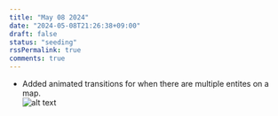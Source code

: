 ```yaml
---
title: "May 08 2024"
date: "2024-05-08T21:26:38+09:00"
draft: false
status: "seeding"
rssPermalink: true
comments: true
---
```


- Added animated transitions for when there are multiple entites on a map. <br>
![alt text](images/stacking_entities.gif "Stack animation")